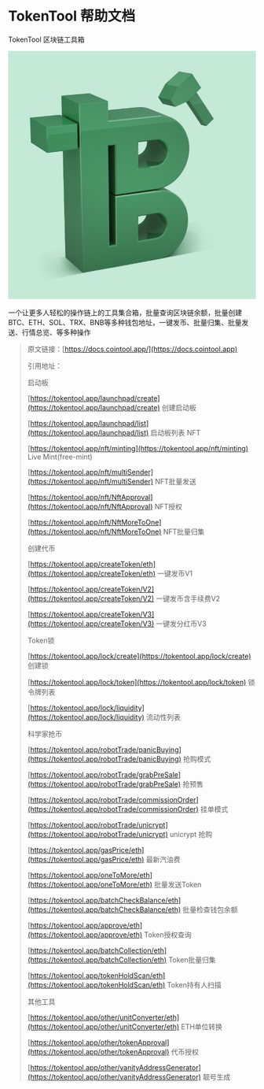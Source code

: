 # TokenTool 帮助文档

TokenTool 区块链工具箱

<img src=".gitbook/assets/logo.jpg" alt="logo" />

一个让更多人轻松的操作链上的工具集合箱，批量查询区块链余额，批量创建BTC、ETH、SOL、TRX、BNB等多种钱包地址，一键发币、批量归集、批量发送、行情总览、等多种操作





> 原文链接：[https://docs.cointool.app/](https://docs.cointool.app)
>
> 引用地址：
>
> 启动板
>
> [https://tokentool.app/launchpad/create](https://tokentool.app/launchpad/create) 创建启动板
>
> [https://tokentool.app/launchpad/list](https://tokentool.app/launchpad/list) 启动板列表
> NFT
>
> [https://tokentool.app/nft/minting](https://tokentool.app/nft/minting) Live Mint(free-mint)
> 
> [https://tokentool.app/nft/multiSender](https://tokentool.app/nft/multiSender) NFT批量发送
>
> [https://tokentool.app/nft/NftApproval](https://tokentool.app/nft/NftApproval) NFT授权
>
> [https://tokentool.app/nft/NftMoreToOne](https://tokentool.app/nft/NftMoreToOne) NFT批量归集
>
> 创建代币
>
> [https://tokentool.app/createToken/eth](https://tokentool.app/createToken/eth) 一键发币V1
>
> [https://tokentool.app/createToken/V2](https://tokentool.app/createToken/V2) 一键发币含手续费V2
>
> [https://tokentool.app/createToken/V3](https://tokentool.app/createToken/V3)  一键发分红币V3
>
> Token锁
>
> [https://tokentool.app/lock/create](https://tokentool.app/lock/create) 创建锁
>
> [https://tokentool.app/lock/token](https://tokentool.app/lock/token) 锁令牌列表
>
> [https://tokentool.app/lock/liquidity](https://tokentool.app/lock/liquidity) 流动性列表
>
> 科学家抢币
>
> [https://tokentool.app/robotTrade/panicBuying](https://tokentool.app/robotTrade/panicBuying) 抢购模式
>
> [https://tokentool.app/robotTrade/grabPreSale](https://tokentool.app/robotTrade/grabPreSale) 抢预售
>
> [https://tokentool.app/robotTrade/commissionOrder](https://tokentool.app/robotTrade/commissionOrder) 挂单模式
>
> [https://tokentool.app/robotTrade/unicrypt](https://tokentool.app/robotTrade/unicrypt) unicrypt 抢购
>
> [https://tokentool.app/gasPrice/eth](https://tokentool.app/gasPrice/eth) 最新汽油费
>
> [https://tokentool.app/oneToMore/eth](https://tokentool.app/oneToMore/eth) 批量发送Token
>
> [https://tokentool.app/batchCheckBalance/eth](https://tokentool.app/batchCheckBalance/eth) 批量检查钱包余额
>
> [https://tokentool.app/approve/eth](https://tokentool.app/approve/eth) Token授权查询
>
> [https://tokentool.app/batchCollection/eth](https://tokentool.app/batchCollection/eth) Token批量归集
>
> [https://tokentool.app/tokenHoldScan/eth](https://tokentool.app/tokenHoldScan/eth) Token持有人扫描
>
> 其他工具
> 
> [https://tokentool.app/other/unitConverter/eth](https://tokentool.app/other/unitConverter/eth) ETH单位转换
> 
> [https://tokentool.app/other/tokenApproval](https://tokentool.app/other/tokenApproval) 代币授权
> 
> [https://tokentool.app/other/vanityAddressGenerator](https://tokentool.app/other/vanityAddressGenerator) 靓号生成